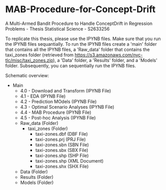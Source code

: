 # MAB-Procedure-for-Concept-Drift
A Multi-Armed Bandit Procedure to Handle ConceptDrift in Regression Problems - Thesis Statistical Science - S2633256

To replicate this thesis, please use the IPYNB files. Make sure that you run the IPYNB files sequantially. 
To run the IPYNB files create a 'main' folder that contains all the IPYNB files, a 'Raw_data' folder that contains the
taxi_zones folder (retrieved from https://s3.amazonaws.com/nyc-tlc/misc/taxi_zones.zip), a 'Data' folder, a 'Results' folder,
and a 'Models' folder. Subsequently, you can sequentially run the IPYNB files.

Schematic overview:
- Main
	- 4.0 - Download and Transform (IPYNB File)
	- 4.1 - EDA (IPYNB File)
	- 4.2 - Prediction MOdels (IPYNB File)
	- 4.3 - Optimal Scenario Analyses (IPYNB File)
	- 4.4 - MAB Procedure (IPYNB File)
	- 4.5 - Post-hoc Analysis (IPYNB File)
	- Raw_data (Folder)
 		- taxi_zones (Folder)
			- taxi-zones.dbf (DBF File)
			- taxi-zones.prj (PRJ File)
			- taxi-zones.sbn (SBN File)
			- taxi-zones.sbx (SBX File)
			- taxi-zones.shp (SHP File)
			- taxi-zones.shp (XML Document)
			- taxi-zones.shx (SHX File)
	- Data (Folder)
	- Results (Folder)
	- Models (Folder)

